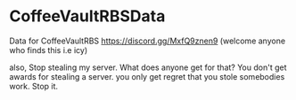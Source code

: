 # CoffeeVaultRBSData
Data for CoffeeVaultRBS
https://discord.gg/MxfQ9znen9
(welcome anyone who finds this i.e icy)



also, Stop stealing my server. What does anyone get for that? You don't get awards for stealing a server. you only get regret that you stole somebodies work. Stop it.
